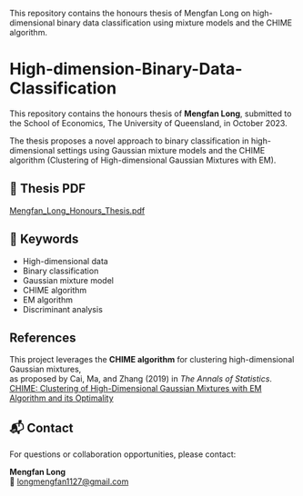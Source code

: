 This repository contains the honours thesis of Mengfan Long on high-dimensional binary data classification using mixture models and the CHIME algorithm.

# High-dimension-Binary-Data-Classification

This repository contains the honours thesis of **Mengfan Long**, submitted to the School of Economics, The University of Queensland, in October 2023.

The thesis proposes a novel approach to binary classification in high-dimensional settings using Gaussian mixture models and the CHIME algorithm (Clustering of High-dimensional Gaussian Mixtures with EM).

## 📄 Thesis PDF

[Mengfan_Long_Honours_Thesis.pdf](./Mengfan_Long_Honours_Thesis.pdf)

## 🧠 Keywords

- High-dimensional data
- Binary classification
- Gaussian mixture model
- CHIME algorithm
- EM algorithm
- Discriminant analysis

## References
This project leverages the **CHIME algorithm** for clustering high-dimensional Gaussian mixtures,  
as proposed by Cai, Ma, and Zhang (2019) in *The Annals of Statistics*.  
[CHIME: Clustering of High-Dimensional Gaussian Mixtures with EM Algorithm and its Optimality](https://doi.org/10.1214/18-AOS1711)


## 📬 Contact

For questions or collaboration opportunities, please contact:

**Mengfan Long**  
📧 longmengfan1127@gmail.com
